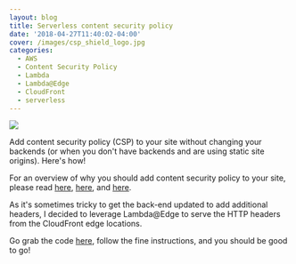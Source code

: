 ```yaml
---
layout: blog
title: Serverless content security policy
date: '2018-04-27T11:40:02-04:00'
cover: /images/csp_shield_logo.jpg
categories:
  - AWS
  - Content Security Policy
  - Lambda
  - Lambda@Edge
  - CloudFront
  - serverless
---
```

![](/images/csp_shield_logo.jpg)

Add content security policy (CSP) to your site without changing your backends (or when you don't have backends and are using static site origins). Here's how!

<!--more-->

For an overview of why you should add content security policy to your site, please read [here](https://developers.google.com/web/fundamentals/security/csp/), [here](https://developer.mozilla.org/en-US/docs/Web/HTTP/CSP), and [here](https://csp.withgoogle.com/docs/why-csp.html).

As it's sometimes tricky to get the back-end updated to add additional headers, I decided to leverage Lambda@Edge to serve the HTTP headers from the CloudFront edge locations.

Go grab the code [here](https://github.com/marksteele/serverless-csp), follow the fine instructions, and you should be good to go!
